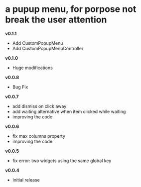 # a pupup menu, for porpose not break the user attention

**v0.1.1**

- Add CustomPopupMenu
- Add CustomPopupMenuController

**v0.1.0**

- Huge modifications

**v0.0.8**

- Bug Fix

**v0.0.7**

- add dismiss on click away
- add waiting alternative when item clicked while waiting
- improving the code

**v0.0.6**

- fix max columns property
- improving the code

**v0.0.5**

- fix error: two widgets using the same global key

**v0.0.4**

- Initial release
